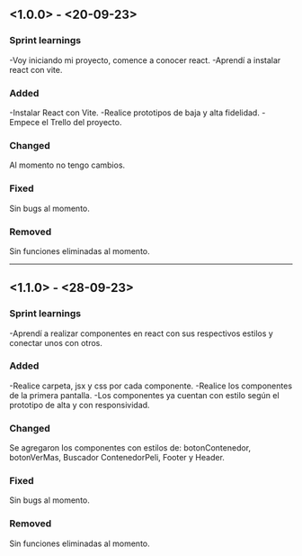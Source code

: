 ## <1.0.0> - <20-09-23>

### Sprint learnings

-Voy iniciando mi proyecto, comence a conocer react.
-Aprendí a instalar react con vite.

### Added

-Instalar React con Vite.
-Realice prototipos de baja y alta fidelidad.
-Empece el Trello del proyecto.

### Changed

Al momento no tengo cambios.

### Fixed

Sin bugs al momento.

### Removed

Sin funciones eliminadas al momento.

-----------------------------------------------------------------------------------

## <1.1.0> - <28-09-23>

### Sprint learnings

-Aprendí a realizar componentes en react con sus respectivos estilos y conectar unos con otros.


### Added

-Realice carpeta, jsx y css por cada componente.
-Realice los componentes de la primera pantalla.
-Los componentes ya cuentan con estilo según el prototipo de alta y con responsividad.

### Changed

Se agregaron los componentes con estilos de:
botonContenedor,
botonVerMas,
Buscador
ContenedorPeli,
Footer y 
Header.

### Fixed

Sin bugs al momento.

### Removed

Sin funciones eliminadas al momento.

